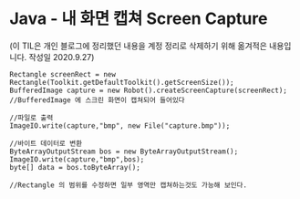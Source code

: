 # Java - 내 화면 캡쳐 Screen Capture

(이 TIL은 개인 블로그에 정리했던 내용을 계정 정리로 삭제하기 위해 옮겨적은 내용입니다. 작성일 2020.9.27)   

```
Rectangle screenRect = new Rectangle(Toolkit.getDefaultToolkit().getScreenSize());
BufferedImage capture = new Robot().createScreenCapture(screenRect);
//BufferedImage 에 스크린 화면이 캡쳐되어 들어있다

//파일로 출력
ImageIO.write(capture,"bmp", new File("capture.bmp"));

//바이트 데이터로 변환
ByteArrayOutputStream bos = new ByteArrayOutputStream();
ImageIO.write(capture,"bmp",bos);
byte[] data = bos.toByteArray();

//Rectangle 의 범위를 수정하면 일부 영역만 캡쳐하는것도 가능해 보인다.
```